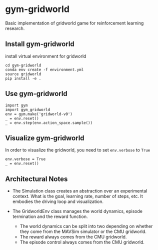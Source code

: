 # gym-gridworld

Basic implementation of gridworld game 
for reinforcement learning research. 

## Install gym-gridworld

install virtual environment for gridworld

    cd gym-gridworld
    conda env create -f environment.yml
    source gridworld
    pip install -e .

## Use gym-gridworld
    
    import gym
    import gym_gridworld
    env = gym.make('gridworld-v0')
    _ = env.reset()
    _ = env.step(env.action_space.sample())
    
## Visualize gym-gridworld
In order to visualize the gridworld, you need to set `env.verbose` to `True`

    env.verbose = True
    _ = env.reset()


## Architectural Notes

* The Simulation class creates an abstraction over an experimental context. What is the goal, learning rate, number of steps, etc.
  It embodies the driving loop and visualization.
  
* The GridworldEnv class manages the world dynamics, episode termination and the reward function. 
   * The world dynamics can be split into two depending on whether they come from the MAVSim simulator or the CMU gridworld.
   * The reward always comes from the CMU gridworld.
   * The episode control always comes from the CMU gridworld.

